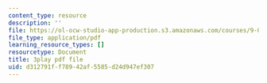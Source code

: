 ```yaml
---
content_type: resource
description: ''
file: https://ol-ocw-studio-app-production.s3.amazonaws.com/courses/9-00sc-introduction-to-psychology-fall-2011/d312791ff78942af5585d24d947ef307_2fbrl6WoIyo.pdf
file_type: application/pdf
learning_resource_types: []
resourcetype: Document
title: 3play pdf file
uid: d312791f-f789-42af-5585-d24d947ef307
---
```


